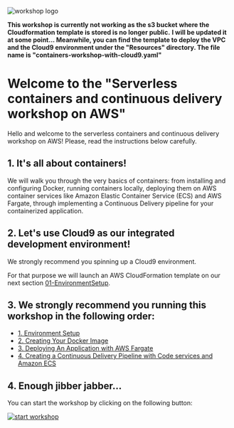 ![workshop logo](https://github.com/patrici0/ecs-code-on-aws/blob/master/images/containers-on-aws-worshop-logo.jpg)

**This workshop is currently not working as the s3 bucket where the Cloudformation template is stored is no longer public.**
**I will be updated it at some point... Meanwhile, you can find the template to deploy the VPC and the Cloud9 environment under the "Resources" directory. The file name is "containers-workshop-with-cloud9.yaml"**

# Welcome to the "Serverless containers and continuous delivery workshop on AWS"

Hello and welcome to the serverless containers and continuous delivery workshop on AWS! Please, read the instructions below carefully.

## 1. It's all about containers!

We will walk you through the very basics of containers: from installing and configuring Docker, running containers locally, deploying them on AWS container services like Amazon Elastic Container Service (ECS) and AWS Fargate, through implementing a Continuous Delivery pipeline for your containerized application.

## 2. Let's use Cloud9 as our integrated development environment!

We strongly recommend you spinning up a Cloud9 environment.

For that purpose we will launch an AWS CloudFormation template on our next section [01-EnvironmentSetup](https://github.com/patrici0/ecs-code-on-aws/tree/master/01-EnvironmentSetup).

## 3. We strongly recommend you running this workshop in the following order:

* [1. Environment Setup](/01-EnvironmentSetup)
* [2. Creating Your Docker Image](/02-CreatingDockerImage)
* [3. Deploying An Application with AWS Fargate](/03-DeployFargate)
* [4. Creating a Continuous Delivery Pipeline with Code services and Amazon ECS](/04-ContinuousDelivery)

## 4. Enough jibber jabber...

You can start the workshop by clicking on the following button:

[![start workshop](/images/start_workshop.png)][start_workshop]

[start_workshop]: /01-EnvironmentSetup
